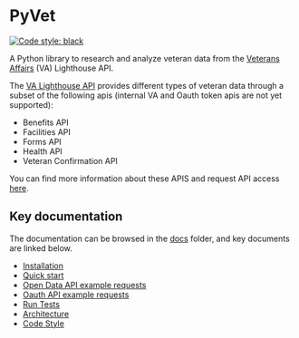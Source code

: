 # PyVet

[![Code style: black](https://img.shields.io/badge/code%20style-black-000000.svg)](https://github.com/psf/black)

A Python library to research and analyze veteran data from the [Veterans Affairs](https://github.com/department-of-veterans-affairs) (VA) Lighthouse API.

The [VA Lighthouse API](https://developer.va.gov) provides different types of veteran data through a subset of the following
apis (internal VA and Oauth token apis are not yet supported):

- Benefits API
- Facilities API
- Forms API
- Health API
- Veteran Confirmation API

You can find more information about these APIS and request API access [here](https://developer.va.gov/onboarding/request-sandbox-access).

## Key documentation

The documentation can be browsed in the [docs](docs) folder, and key documents are linked below.

- [Installation](docs/how-to/installation.md)
- [Quick start](docs/tutorials/quick_start.md)
- [Open Data API example requests](docs/tutorials/open_data_apis.md)
- [Oauth API example requests](docs/tutorials/oauth2_apis.md)
- [Run Tests](docs/how-to/run_tests.md)
- [Architecture](docs/reference/architecture.md)
- [Code Style](docs/reference/style.md)
